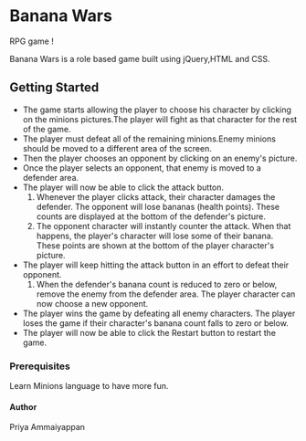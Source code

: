 # Banana Wars 
RPG game
 !

Banana Wars is a role based game built using jQuery,HTML and CSS. 

## Getting Started

- The game starts allowing the player to choose his character by clicking on the minions pictures.The player will fight as that character for the rest of the game.
- The player must defeat all of the remaining minions.Enemy minions should be moved to a different area of the screen.
- Then the player chooses an opponent by clicking on an enemy's picture.
- Once the player selects an opponent, that enemy is moved to a defender area.
- The player will now be able to click the attack button.
	1. Whenever the player clicks attack, their character damages the defender. The opponent will lose bananas (health points). These counts are displayed at the 		bottom of the defender's picture.
	2. The opponent character will instantly counter the attack. When that happens, the player's character will lose some of their banana. These points are shown 	at the bottom of the player character's picture.
- The player will keep hitting the attack button in an effort to defeat their opponent.
	1. When the defender's banana count is reduced to zero or below, remove the enemy from the defender area. The player character can now choose a new opponent.
- The player wins the game by defeating all enemy characters. The player loses the game if their character's banana count falls to zero or below.
- The player will now be able to click the Restart button to restart the game.

### Prerequisites

Learn Minions language to have more fun.

#### Author

Priya Ammaiyappan

